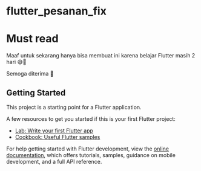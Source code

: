 # flutter_pesanan_fix

# Must read 
Maaf untuk sekarang hanya bisa membuat ini karena 
belajar Flutter masih 2 hari 😅🫡

Semoga diterima 🙏

## Getting Started

This project is a starting point for a Flutter application.

A few resources to get you started if this is your first Flutter project:

- [Lab: Write your first Flutter app](https://docs.flutter.dev/get-started/codelab)
- [Cookbook: Useful Flutter samples](https://docs.flutter.dev/cookbook)

For help getting started with Flutter development, view the
[online documentation](https://docs.flutter.dev/), which offers tutorials,
samples, guidance on mobile development, and a full API reference.
